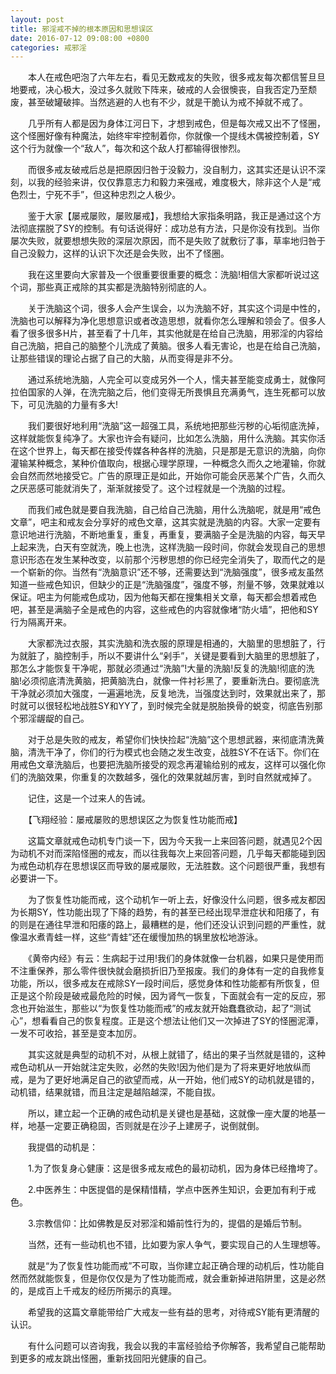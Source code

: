 ```yaml
---
layout: post
title: 邪淫戒不掉的根本原因和思想误区
date: 2016-07-12 09:08:00 +0800
categories: 戒邪淫
---
```


　　本人在戒色吧泡了六年左右，看见无数戒友的失败，很多戒友每次都信誓旦旦地要戒，决心极大，没过多久就败下阵来，破戒的人会很懊丧，自我否定乃至颓废，甚至破罐破摔。当然逃避的人也有不少，就是干脆认为戒不掉就不戒了。
　　几乎所有人都是因为身体江河日下，才想到戒色，但是每次戒又出不了怪圈，这个怪圈好像有种魔法，始终牢牢控制着你，你就像一个提线木偶被控制着，SY这个行为就像一个“敌人”，每次和这个敌人打都输得很惨烈。
　　而很多戒友破戒后总是把原因归咎于没毅力，没自制力，这其实还是认识不深刻，以我的经验来讲，仅仅靠意志力和毅力来强戒，难度极大，除非这个人是“戒色烈士，宁死不手”，但这种忠烈之人极少。
　　鉴于大家【屡戒屡败，屡败屡戒】，我想给大家指条明路，我正是通过这个方法彻底摆脱了SY的控制。有句话说得好：成功总有方法，只是你没有找到。当你屡次失败，就要想想失败的深层次原因，而不是失败了就敷衍了事，草率地归咎于自己没毅力，这样的认识下次还是会失败，出不了怪圈。
　　我在这里要向大家普及一个很重要很重要的概念：洗脑!相信大家都听说过这个词，那些真正戒除的其实都是洗脑特别彻底的人。
　　关于洗脑这个词，很多人会产生误会，以为洗脑不好，其实这个词是中性的，洗脑也可以解释为净化思想意识或者改造思想，就看你怎么理解和领会了。佷多人看了很多很多H片，甚至看了十几年，其实他就是在给自己洗脑，用邪淫的内容给自己洗脑，把自己的脑整个儿洗成了黄脑。很多人看无害论，也是在给自己洗脑，让那些错误的理论占据了自己的大脑，从而变得是非不分。
　　通过系统地洗脑，人完全可以变成另外一个人，懦夫甚至能变成勇士，就像阿拉伯国家的人弹，在洗完脑之后，他们变得无所畏惧且充满勇气，连生死都可以放下，可见洗脑的力量有多大!
　　我们要很好地利用“洗脑”这一超强工具，系统地把那些污秽的心垢彻底洗掉，这样就能恢复纯净了。大家也许会有疑问，比如怎么洗脑，用什么洗脑。其实你活在这个世界上，每天都在接受传媒各种各样的洗脑，只是那是无意识的洗脑，向你灌输某种概念，某种价值取向，根据心理学原理，一种概念久而久之地灌输，你就会自然而然地接受它。广告的原理正是如此，开始你可能会厌恶某个广告，久而久之厌恶感可能就消失了，渐渐就接受了。这个过程就是一个洗脑的过程。
　　而我们戒色就是要自我洗脑，自己给自己洗脑，用什么洗脑呢，就是用“戒色文章”，吧主和戒友会分享好的戒色文章，这其实就是洗脑的内容。大家一定要有意识地进行洗脑，不断地重复，重复，再重复，要满脑子全是洗脑的内容，每天早上起来洗，白天有空就洗，晚上也洗，这样洗脑一段时间，你就会发现自己的思想意识形态在发生某种改变，以前那个污秽思想的你已经完全消失了，取而代之的是一个崭新的你。当然有“洗脑意识”还不够，还需要达到“洗脑强度”，很多戒友虽然知道一些戒色知识，但缺少的正是“洗脑强度”，强度不够，剂量不够，效果就难以保证。吧主为何能戒色成功，因为他每天都在搜集相关文章，每天都会想着戒色吧，甚至是满脑子全是戒色的内容，这些戒色的内容就像堵“防火墙”，把他和SY行为隔离开来。
　　大家都洗过衣服，其实洗脑和洗衣服的原理是相通的，大脑里的思想脏了，行为就脏了，脑控制手，所以不要讲什么“剁手”，关键是要看到大脑里的思想脏了，那怎么才能恢复干净呢，那就必须通过“洗脑”!大量的洗脑!反复的洗脑!彻底的洗脑!必须彻底清洗黄脑，把黄脑洗白，就像一件衬衫黑了，要重新洗白。要彻底洗干净就必须加大强度，一遍遍地洗，反复地洗，当强度达到时，效果就出来了，那时就可以很轻松地战胜SY和YY了，到时候完全就是脱胎换骨的蜕变，彻底告别那个邪淫龌龊的自己。
　　对于总是失败的戒友，希望你们快快捡起“洗脑”这个思想武器，来彻底清洗黄脑，清洗干净了，你们的行为模式也会随之发生改变，战胜SY不在话下。你们在用戒色文章洗脑后，也要把洗脑所接受的观念再灌输给别的戒友，这样可以强化你们的洗脑效果，你重复的次数越多，强化的效果就越厉害，到时自然就戒掉了。
　　记住，这是一个过来人的告诫。
　　【飞翔经验：屡戒屡败的思想误区之为恢复性功能而戒】
　　这篇文章就戒色动机专门谈一下，因为今天我一上来回答问题，就遇见2个因为动机不对而深陷怪圈的戒友，而以往我每次上来回答问题，几乎每天都能碰到因为戒色动机存在思想误区而导致的屡戒屡败，无法胜数。这个问题很严重，我想有必要讲一下。
　　为了恢复性功能而戒，这个动机乍一听上去，好像没什么问题，很多戒友都因为长期SY，性功能出现了下降的趋势，有的甚至已经出现早泄症状和阳痿了，有的则是在通往早泄和阳痿的路上，最糟糕的是，他们还没认识到问题的严重性，就像温水煮青蛙一样，这些“青蛙”还在缓慢加热的锅里放松地游泳。
　　《黄帝内经》有云：生病起于过用!我们的身体就像一台机器，如果只是使用而不注重保养，那么零件很快就会磨损折旧乃至报废。我们的身体有一定的自我修复功能，所以，很多戒友在戒除SY一段时间后，感觉身体和性功能都有所恢复，但正是这个阶段是破戒最危险的时候，因为肾气一恢复，下面就会有一定的反应，邪念也开始滋生，那些以“为恢复性功能而戒”的戒友就开始蠢蠢欲动，起了“测试心”，想看看自己的恢复程度。正是这个想法让他们又一次掉进了SY的怪圈泥潭，一发不可收拾，甚至是变本加厉。
　　其实这就是典型的动机不对，从根上就错了，结出的果子当然就是错的，这种戒色动机从一开始就注定失败，必然的失败!因为他们是为了将来更好地放纵而戒，是为了更好地满足自己的欲望而戒，从一开始，他们戒SY的动机就是错的，动机错，结果就错，而且注定是越陷越深，不能自拔。
　　所以，建立起一个正确的戒色动机是关键也是基础，这就像一座大厦的地基一样，地基一定要正确稳固，否则就是在沙子上建房子，说倒就倒。
　　我提倡的动机是：
　　1.为了恢复身心健康：这是很多戒友戒色的最初动机，因为身体已经撸垮了。
　　2.中医养生：中医提倡的是保精惜精，学点中医养生知识，会更加有利于戒色。
　　3.宗教信仰：比如佛教是反对邪淫和婚前性行为的，提倡的是婚后节制。
　　当然，还有一些动机也不错，比如要为家人争气，要实现自己的人生理想等。
　　就是“为了恢复性功能而戒”不可取，当你建立起正确合理的动机后，性功能自然而然就能恢复，但是你仅仅是为了性功能而戒，就会重新掉进陷阱里，这是必然的，是成百上千戒友的经历所揭示的真理。
　　希望我的这篇文章能带给广大戒友一些有益的思考，对待戒SY能有更清醒的认识。
　　有什么问题可以咨询我，我会以我的丰富经验给予你解答，我希望自己能帮助到更多的戒友跳出怪圈，重新找回阳光健康的自己。